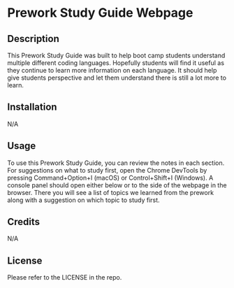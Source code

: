 # Prework Study Guide Webpage

## Description

This Prework Study Guide was built to help boot camp students understand multiple different coding languages. Hopefully students will find it useful as they continue to learn more information on each language. It should help give students perspective and let them understand there is still a lot more to learn.

## Installation

N/A

## Usage

To use this Prework Study Guide, you can review the notes in each section. For suggestions on what to study first, open the Chrome DevTools by pressing Command+Option+I (macOS) or Control+Shift+I (Windows). A console panel should open either below or to the side of the webpage in the browser. There you will see a list of topics we learned from the prework along with a suggestion on which topic to study first.

## Credits

N/A

## License

Please refer to the LICENSE in the repo.
